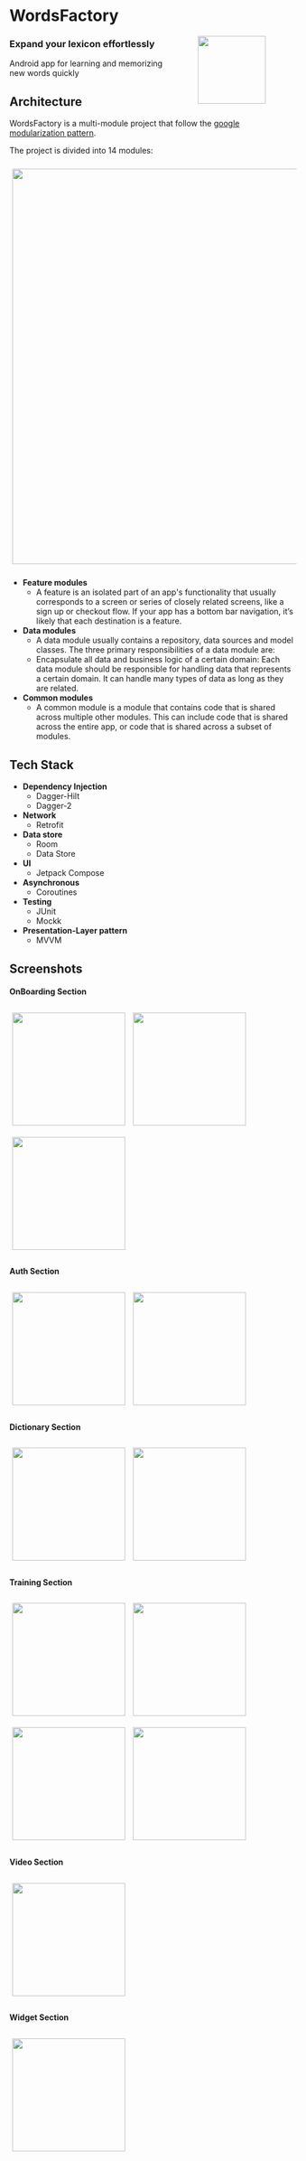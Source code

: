 # WordsFactory

<img src="readme-package/logo.png" height = "120" align="right" hspace="50">

### Expand your lexicon effortlessly

Android app for learning and memorizing new words quickly

## Architecture

WordsFactory is a multi-module project that follow
the [google modularization pattern](https://developer.android.com/topic/modularization/patterns#types-of-modules).

The project is divided into 14 modules:

<img src="readme-package/diagrams/module-diagram.png" width="700" hspace="5" vspace ="10" align="center" hspace="50">

- **Feature modules**
    - A feature is an isolated part of an app's functionality that usually corresponds to a screen or series of closely
      related screens, like a sign up or checkout flow. If your app has a bottom bar navigation, it’s likely that each
      destination is a feature.
- **Data modules**
    - A data module usually contains a repository, data sources and model classes. The three primary responsibilities of
      a data module are:
    - Encapsulate all data and business logic of a certain domain: Each data module should be responsible for handling
      data that represents a certain domain. It can handle many types of data as long as they are related.
- **Common modules**
    - A common module is a module that contains code that is shared across multiple other modules. This can include code
      that is shared across the entire app, or code that is shared across a subset of modules.

## Tech Stack

- **Dependency Injection**
    - Dagger-Hilt
    - Dagger-2
- **Network**
    - Retrofit
- **Data store**
    - Room
    - Data Store
- **UI**
    - Jetpack Compose
- **Asynchronous**
    - Coroutines
- **Testing**
    - JUnit
    - Mockk
- **Presentation-Layer pattern**
    - MVVM

## Screenshots

#### OnBoarding Section

<p>
<img src="readme-package/screenshot/on_boarding_1.png" width="200" hspace="5" vspace ="10" align="center" hspace="50">
<img src="readme-package/screenshot/on_boarding_2.png" width="200" hspace="5" vspace ="10" align="center" hspace="50">
<img src="readme-package/screenshot/on_boarding_3.png" width="200" hspace="5" vspace ="10" align="center" hspace="50">
</p>


#### Auth Section

<p>
<img src="readme-package/screenshot/login.png" width="200" hspace="5" vspace ="10" align="center" hspace="50">
<img src="readme-package/screenshot/registration.png" width="200" hspace="5" vspace ="10" align="center" hspace="50">
</p>

#### Dictionary Section

<p>
  <img src="readme-package/screenshot/word.png" width="200" hspace="5" vspace ="10" align="center" hspace="50">
  <img src="readme-package/screenshot/no_word.png" width="200" hspace="5" vspace ="10" align="center" hspace="50">
</p>


#### Training Section

<p>
  <img src="readme-package/screenshot/training.png" width="200" hspace="5" vspace ="10" align="center" hspace="50">
  <img src="readme-package/screenshot/timer.png" width="200" hspace="5" vspace ="10" align="center" hspace="50">
  <img src="readme-package/screenshot/question-word.png" width="200" hspace="5" vspace ="10" align="center" hspace="50">
  <img src="readme-package/screenshot/training_finished.png" width="200" hspace="5" vspace ="10" align="center" hspace="50">
</p>


#### Video Section

<p>
  <img src="readme-package/screenshot/video.png" width="200" hspace="5" vspace ="10" align="center" hspace="50">
</p>


#### Widget Section
<p>
  <img src="readme-package/screenshot/widget.png" width="200" hspace="5" vspace ="10" align="center" hspace="50">
</p>
